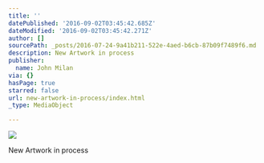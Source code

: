 ```yaml
---
title: ''
datePublished: '2016-09-02T03:45:42.685Z'
dateModified: '2016-09-02T03:45:42.271Z'
author: []
sourcePath: _posts/2016-07-24-9a41b211-522e-4aed-b6cb-87b09f7489f6.md
description: New Artwork in process
publisher:
  name: John Milan
via: {}
hasPage: true
starred: false
url: new-artwork-in-process/index.html
_type: MediaObject

---
```

![](https://the-grid-user-content.s3-us-west-2.amazonaws.com/079fbc76-f309-4eba-a8d0-76667b80325e.jpg)

New Artwork in process